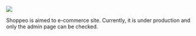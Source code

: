 <img src="https://capsule-render.vercel.app/api?type=transparent&color=gradient&height=200&section=header&text=shoppeo&fontSize=70" />

Shoppeo is aimed to e-commerce site. Currently, it is under production and only the admin page can be checked.
